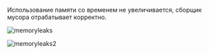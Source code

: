 Использование памяти со временем не увеличивается, сборщик мусора отрабатывает корректно.

![memoryleaks](https://user-images.githubusercontent.com/37772440/120933216-c93c5080-c701-11eb-8e64-234e4fdfa732.png)

![memoryleaks2](https://user-images.githubusercontent.com/37772440/120933227-ce999b00-c701-11eb-806e-39de5291525b.png)
